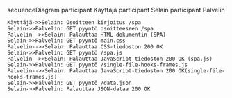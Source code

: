 sequenceDiagram
    participant Käyttäjä
    participant Selain
    participant Palvelin

    Käyttäjä->>Selain: Osoitteen kirjoitus /spa
    Selain->>Palvelin: GET pyyntö osoitteeseen /spa
    Palvelin-->>Selain: Palauttaa HTML-dokumentin (SPA)
    Selain->>Palvelin: GET pyyntö main.css
    Palvelin-->>Selain: Palauttaa CSS-tiedoston 200 OK
    Selain->>Palvelin: GET pyyntö /spa.js
    Palvelin-->>Selain: Palauttaa JavaScript-tiedoston 200 OK (spa.js)
    Selain->>Palvelin: GET pyyntö /single-file-hooks-frames.js
    Palvelin-->>Selain: Palauttaa JavaScript-tiedoston 200 OK(single-file-hooks-frames.js)
    Selain->>Palvelin: GET pyyntö /data.json
    Selain->>Palvelin: Palauttaa JSON-dataa 200 OK
   
    

